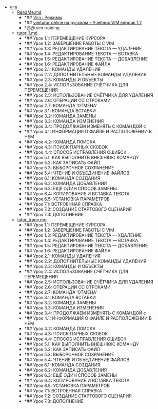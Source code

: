 - <a href = "F:\Node_projects\Node_Way\NBase\_Md\_Index\Tutorials\vim\cat.vim\dir.vim.md">vim</a>
    - <a href = "F:\Node_projects\Node_Way\NBase\_Md\_Index\Tutorials\vim\ReadMe.md">ReadMe.md</a>
        - *## [Vim : Режимы](http://rus-linux.net/MyLDP/BOOKS/Vim/prosto-o-vim-07.html)
        - *## [vimtutor online на русском – Учебник VIM версия 1.7](https://i-notes.org/vimtutor-uchebnik-vim-versiya-1-7/#%D0%A3%D1%80%D0%BE%D0%BA-3-2-%D0%9A%D0%9E%D0%9C%D0%90%D0%9D%D0%94%D0%90-%D0%97%D0%90%D0%9C%D0%95%D0%9D%D0%AB)
        - *@@ vim training 
    - <a href = "F:\Node_projects\Node_Way\NBase\_Md\_Index\Tutorials\vim\tutor_1.md">tutor_1.md</a>
        - *## Урок 1.1: ПЕРЕМЕЩЕНИЕ КУРСОРА
        - *## Урок 1.2: ЗАВЕРШЕНИЕ РАБОТЫ С VIM
        - *## Урок 1.3: РЕДАКТИРОВАНИЕ ТЕКСТА — УДАЛЕНИЕ
        - *## Урок 1.4: РЕДАКТИРОВАНИЕ ТЕКСТА — ВСТАВКА
        - *## Урок 1.5: РЕДАКТИРОВАНИЕ ТЕКСТА — ДОБАВЛЕНИЕ
        - *## Урок 1.6: РЕДАКТИРОВАНИЕ ФАЙЛА
        - *## Урок 2.1: КОМАНДЫ УДАЛЕНИЯ
        - *## Урок 2.2: ДОПОЛНИТЕЛЬНЫЕ КОМАНДЫ УДАЛЕНИЯ
        - *## Урок 2.3: КОМАНДЫ И ОБЪЕКТЫ
        - *## Урок 2.4: ИСПОЛЬЗОВАНИЕ СЧЁТЧИКА ДЛЯ ПЕРЕМЕЩЕНИЯ
        - *## Урок 2.5: ИСПОЛЬЗОВАНИЕ СЧЁТЧИКА ДЛЯ УДАЛЕНИЯ
        - *## Урок 2.6: ОПЕРАЦИИ СО СТРОКАМИ
        - *## Урок 2.7: КОМАНДА ‘ОТМЕНА’
        - *## Урок 3.1: КОМАНДА ВСТАВКИ
        - *## Урок 3.2: КОМАНДА ЗАМЕНЫ
        - *## Урок 3.3: КОМАНДА ИЗМЕНЕНИЯ
        - *## Урок 3.4: ПРОДОЛЖАЕМ ИЗМЕНЯТЬ С КОМАНДОЙ c
        - *## Урок 4.1: ИНФОРМАЦИЯ О ФАЙЛЕ И РАСПОЛОЖЕНИИ В НЕМ
        - *## Урок 4.2: КОМАНДА ПОИСКА
        - *## Урок 4.3: ПОИСК ПАРНЫХ СКОБОК
        - *## Урок 4.4: СПОСОБ ИСПРАВЛЕНИЯ ОШИБОК
        - *## Урок 5.1: КАК ВЫПОЛНИТЬ ВНЕШНЮЮ КОМАНДУ
        - *## Урок 5.2: КАК ЗАПИСАТЬ ФАЙЛ
        - *## Урок 5.3: ВЫБОРОЧНОЕ СОХРАНЕНИЕ
        - *## Урок 5.4: ЧТЕНИЕ И ОБЪЕДИНЕНИЕ ФАЙЛОВ
        - *## Урок 6.1: КОМАНДА СОЗДАНИЯ
        - *## Урок 6.2: КОМАНДА ДОБАВЛЕНИЯ
        - *## Урок 6.3: ЕЩЁ ОДИН СПОСОБ ЗАМЕНЫ
        - *## Урок 6.4: КОПИРОВАНИЕ И ВСТАВКА ТЕКСТА
        - *## Урок 6.5: УСТАНОВКА ПАРАМЕТРОВ
        - *## Урок 7.1: ВСТРОЕННАЯ СПРАВКА
        - *## Урок 7.2: СОЗДАНИЕ СТАРТОВОГО СЦЕНАРИЯ
        - *## Урок 7.3: ДОПОЛНЕНИЕ
    - <a href = "F:\Node_projects\Node_Way\NBase\_Md\_Index\Tutorials\vim\tutor_trane.md">tutor_trane.md</a>
        - *## Урок 1.1: ПЕРЕМЕЩЕНИЕ КУРСОРА
        - *## Урок 1.2: ЗАВЕРШЕНИЕ РАБОТЫ С VIM
        - *## Урок 1.3: РЕДАКТИРОВАНИЕ ТЕКСТА — УДАЛЕНИЕ
        - *## Урок 1.4: РЕДАКТИРОВАНИЕ ТЕКСТА — ВСТАВКА
        - *## Урок 1.5: РЕДАКТИРОВАНИЕ ТЕКСТА — ДОБАВЛЕНИЕ
        - *## Урок 1.6: РЕДАКТИРОВАНИЕ ФАЙЛА
        - *## Урок 2.1: КОМАНДЫ УДАЛЕНИЯ
        - *## Урок 2.2: ДОПОЛНИТЕЛЬНЫЕ КОМАНДЫ УДАЛЕНИЯ
        - *## Урок 2.3: КОМАНДЫ И ОБЪЕКТЫ
        - *## Урок 2.4: ИСПОЛЬЗОВАНИЕ СЧЁТЧИКА ДЛЯ ПЕРЕМЕЩЕНИЯ
        - *## Урок 2.5: ИСПОЛЬЗОВАНИЕ СЧЁТЧИКА ДЛЯ УДАЛЕНИЯ
        - *## Урок 2.6: ОПЕРАЦИИ СО СТРОКАМИ
        - *## Урок 2.7: КОМАНДА ‘ОТМЕНА’
        - *## Урок 3.1: КОМАНДА ВСТАВКИ
        - *## Урок 3.2: КОМАНДА ЗАМЕНЫ
        - *## Урок 3.3: КОМАНДА ИЗМЕНЕНИЯ
        - *## Урок 3.4: ПРОДОЛЖАЕМ ИЗМЕНЯТЬ С КОМАНДОЙ c
        - *## Урок 4.1: ИНФОРМАЦИЯ О ФАЙЛЕ И РАСПОЛОЖЕНИИ В НЕМ
        - *## Урок 4.2: КОМАНДА ПОИСКА
        - *## Урок 4.3: ПОИСК ПАРНЫХ СКОБОК
        - *## Урок 4.4: СПОСОБ ИСПРАВЛЕНИЯ ОШИБОК
        - *## Урок 5.1: КАК ВЫПОЛНИТЬ ВНЕШНЮЮ КОМАНДУ
        - *## Урок 5.2: КАК ЗАПИСАТЬ ФАЙЛ
        - *## Урок 5.3: ВЫБОРОЧНОЕ СОХРАНЕНИЕ
        - *## Урок 5.4: ЧТЕНИЕ И ОБЪЕДИНЕНИЕ ФАЙЛОВ
        - *## Урок 6.1: КОМАНДА СОЗДАНИЯ
        - *## Урок 6.2: КОМАНДА ДОБАВЛЕНИЯ
        - *## Урок 6.3: ЕЩЁ ОДИН СПОСОБ ЗАМЕНЫ
        - *## Урок 6.4: КОПИРОВАНИЕ И ВСТАВКА ТЕКСТА
        - *## Урок 6.5: УСТАНОВКА ПАРАМЕТРОВ
        - *## Урок 7.1: ВСТРОЕННАЯ СПРАВКА
        - *## Урок 7.2: СОЗДАНИЕ СТАРТОВОГО СЦЕНАРИЯ
        - *## Урок 7.3: ДОПОЛНЕНИЕ
